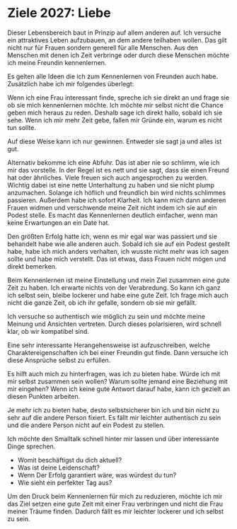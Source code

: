 # Ziele 2027: Liebe

Dieser Lebensbereich baut in Prinzip auf allem anderen auf. Ich versuche ein attraktives Leben aufzubauen, an dem andere teilhaben wollen. Das gilt nicht nur für Frauen sondern generell für alle Menschen. Aus den Menschen mit denen ich Zeit verbringe oder durch diese Menschen möchte ich meine Freundin kennenlernen.

Es gelten alle Ideen die ich zum Kennenlernen von Freunden auch habe. Zusätzlich habe ich mir folgendes überlegt:

Wenn ich eine Frau interessant finde, spreche ich sie direkt an und frage sie ob sie mich kennenlernen möchte. Ich möchte mir selbst nicht die Chance geben mich heraus zu reden. Deshalb sage ich direkt hallo, sobald ich sie sehe. Wenn ich mir mehr Zeit gebe, fallen mir Gründe ein, warum es nicht tun sollte.

Auf diese Weise kann ich nur gewinnen. Entweder sie sagt ja und alles ist gut. 

Alternativ bekomme ich eine Abfuhr. Das ist aber nie so schlimm, wie ich mir das vorstelle. In der Regel ist es nett und sie sagt, dass sie einen Freund hat oder ähnliches. Viele freuen sich auch angesprochen zu werden. Wichtig dabei ist eine nette Unterhaltung zu haben und sie nicht plump anzumachen.
Solange ich höflich und freundlich bin wird nichts schlimmes passieren.
Außerdem habe ich sofort Klarheit. Ich kann mich dann anderen Frauen widmen und verschwende meine Zeit nicht indem ich sie auf ein Podest stelle. Es macht das Kennenlernen deutlich einfacher, wenn man keine Erwartungen an ein Date hat.

Den größten Erfolg hatte ich, wenn es mir egal war was passiert und sie behandelt habe wie alle anderen auch. Sobald ich sie auf ein Podest gestellt habe, habe ich mich anders verhalten, ich wusste nicht mehr was ich sagen sollte und habe mich verstellt. Das ist etwas, dass Frauen nicht mögen und direkt bemerken.

Beim Kennenlernen ist meine Einstellung und mein Ziel zusammen eine gute Zeit zu haben. Ich erwarte nichts von der Verabredung. So kann ich ganz ich selbst sein, bleibe lockerer und habe eine gute Zeit. Ich frage mich auch nicht die ganze Zeit, ob ich ihr gefalle, sondern ob sie mir gefällt.

Ich versuche so authentisch wie möglich zu sein und möchte meine Meinung und Ansichten vertreten. Durch dieses polarisieren, wird schnell klar, ob wir kompatibel sind.

Eine sehr interessante Herangehensweise ist aufzuschreiben, welche Charaktereigenschaften ich bei einer Freundin gut finde. Dann versuche ich diese Ansprüche selbst zu erfüllen.

Es hilft auch mich zu hinterfragen, was ich zu bieten habe. Würde ich mit mir selbst zusammen sein wollen? Warum sollte jemand eine Beziehung mit mir eingehen? Wenn ich keine gute Antwort darauf habe, kann ich gezielt an diesen Punkten arbeiten.

Je mehr ich zu bieten habe, desto selbstsicherer bin ich und bin nicht zu sehr auf die andere Person fixiert. Es fällt mir leichter authentisch zu sein und die andere Person nicht auf ein Podest zu stellen.

Ich möchte den Smalltalk schnell hinter mir lassen und über interessante Dinge sprechen.

- Womit beschäftigst du dich aktuell?
- Was ist deine Leidenschaft?
- Wenn Der Erfolg garantiert wäre, was würdest du tun?
- Wie sieht ein perfekter Tag aus?

Um den Druck beim Kennenlernen für mich zu reduzieren,  möchte ich mir das Ziel setzen eine gute Zeit mit einer Frau verbringen und nicht die Frau meiner Träume finden. Dadurch fällt es mir leichter lockerer und ich selbst zu sein.